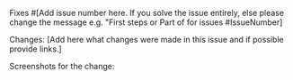 Fixes #[Add issue number here. If you solve the issue entirely, else please change the message e.g. "First steps or Part of for issues #IssueNumber]

Changes: [Add here what changes were made in this issue and if possible provide links.]

Screenshots for the change:
